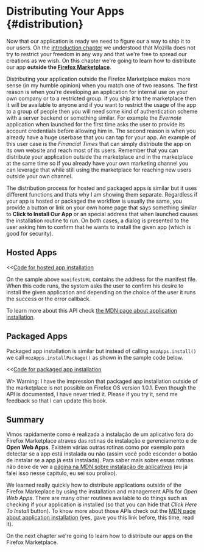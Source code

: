 # Distributing Your Apps {#distribution}

Now that our application is ready we need to figure our a way to ship it to our users. On the [introduction chapter](#introduction) we understood that Mozilla does not try to restrict your freedom in any way and that we're free to spread our creations as we wish. On this chapter we're going to learn how to distribute our app **outside the [Firefox Marketplace](http://marketplace.firefox.com)**. 

Distributing your application outside the Firefox Marketplace makes more sense (in my humble opinion) when you match one of two reasons. The first reason is when you're developing an application for internal use on your own company or to a restricted group. If you ship it to the marketplace then it will be available to anyone and if you want to restrict the usage of the app to a group of people then you will need some kind of authentication scheme with a server backend or something similar. For example the *Evernote* application when launched for the first time asks the user to provide its account credentials before allowing him in. The second reason is when you already have a huge userbase that you can tap for your app. An example of this user case is the *Financial Times* that can simply distribute the app on its own website and reach most of its users. Remember that you can distribute your application outside the marketplace and in the marketplace at the same time so if you already have your own marketing channel you can leverage that while still using the marketplace for reaching new users outside your own channel.

The distribution process for hosted and packaged apps is similar but it uses different functions and thats why I am showing them separate. Regardless if your app is hosted or packaged the workflow is usually the same, you provide a button or link on your own home page that says something similar to **Click to Install Our App** or an special address that when launched causes the installation routine to run. On both cases, a dialog is presented to the user asking him to confirm that he wants to install the given app (which is good for security).

## Hosted Apps 

<<[Code for hosted app installation](code/distribution/hosted_apps_distribution.js)

On the sample above `manifestURL` contains the address for the manifest file. When this code runs, the system asks the user to confirm his desire to install the given application and depending on the choice of the user it runs the success or the error callback. 

To learn more about this API check [the MDN page about application installation](https://developer.mozilla.org/docs/Apps/JavaScript_API).

## Packaged Apps

Packaged app installation is similar but instead of calling `mozApps.install()` we call `mozApps.installPackage()` as shown in the sample code below.

<<[Code for packaged app installation](code/distribution/packaged_apps_distribution.js)

W> Warning: I have the impression that packaged app installation outside of the marketplace is not possible on Firefox OS version 1.0.1. Even though the API is documented, I have never tried it. Please if you try it, send me feedback so that I can update this book.

## Summary

Vimos rapidamente como é realizada a instalação de um aplicativo fora do Firefox Marketplace atraves das rotinas de instalação e gerenciamento e de **Open Web Apps**. Existem várias outras rotinas como por exemplo para detectar se a app está instalada ou não (assim você pode esconder o botão de instalar se a app já está instalada). Para saber mais sobre essas rotinas não deixe de ver a [página na MDN sobre instalação de aplicativos](https://developer.mozilla.org/pt-BR/docs/Apps/JavaScript_API) (eu já falei isso nesse capítulo, eu sei sou prolixo).

We learned really quickly how to distribute applications outside of the Firefox Markeplace by using the installation and management APIs for *Open Web Apps*. There are many other routines available to do things such as checking if your application is installed (so that you can hide that *Click Here To Install* button). To know more about those APIs check out the [MDN page about application installation](https://developer.mozilla.org/docs/Apps/JavaScript_API) (yes, gave you this link before, this time, read it).

On the next chapter we're going to learn how to distribute our apps on the Firefox Marketplace.
